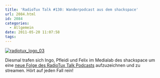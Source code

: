 ```yaml
---
title: 'RadioTux Talk #130: Wanderpodcast aus dem shackspace'
url: 2084.html
id: 2084
categories:
  - Allgemein
date: 2011-05-20 11:07:58
tags:
---
```


[![](https://blog.shackspace.de/wp-content/uploads/2011/01/radiotux_logo_03-300x75.png "radiotux_logo_03")](https://blog.shackspace.de/wp-content/uploads/2011/01/radiotux_logo_03.png)

Diesmal trafen sich Ingo, Pfleidi und Felix im Medialab des shackspace um eine [neue Folge des RadioTux Talk Podcasts](http://blog.radiotux.de/2011/05/19/radiotux-talk-130-wanderpodcast/) aufzuzeichnen und zu streamen.
Hört auf jeden Fall rein!